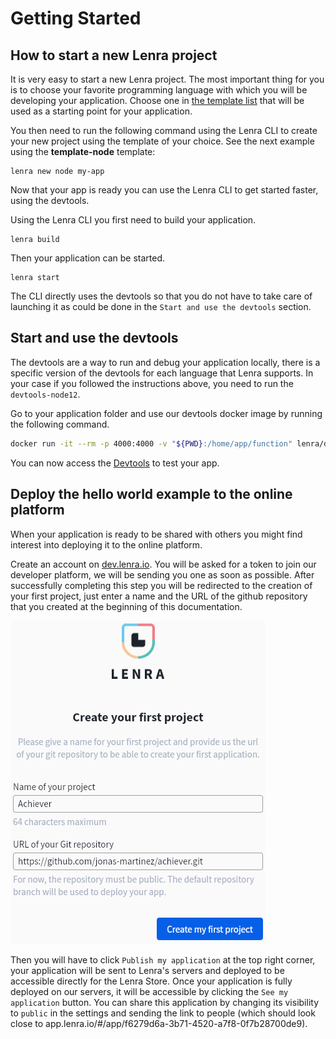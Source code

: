 # Getting Started

## How to start a new Lenra project

It is very easy to start a new Lenra project. The most important thing for you is to choose your favorite programming language with which you will be developing your application.
Choose one in [the template list](https://github.com/orgs/lenra-io/repositories?q=&type=template&language=&sort=stargazers) that will be used as a starting point for your application. 

You then need to run the following command using the Lenra CLI to create your new project using the template of your choice. See the next example using the **template-node** template:

```console
lenra new node my-app
```


Now that your app is ready you can use the Lenra CLI to get started faster, using the devtools.

Using the Lenra CLI you first need to build your application.

```console
lenra build
```

Then your application can be started.

```console
lenra start
```

The CLI directly uses the devtools so that you do not have to take care of launching it as could be done in the `Start and use the devtools` section.


## Start and use the devtools

The devtools are a way to run and debug your application locally, there is a specific version of the devtools for each language that Lenra supports. In your case if you followed the instructions above, you need to run the `devtools-node12`.

Go to your application folder and use our devtools docker image by running the following command.

```bash
docker run -it --rm -p 4000:4000 -v "${PWD}:/home/app/function" lenra/devtools-node12:beta
```

You can now access the <a href="http://localhost:4000/" target="_blank" rel="noopener">Devtools</a> to test your app.

## Deploy the hello world example to the online platform

When your application is ready to be shared with others you might find interest into deploying it to the online platform.

Create an account on [dev.lenra.io](http://dev.lenra.io). You will be asked for a token to join our developer platform, we will be sending you one as soon as possible. After successfully completing this step you will be redirected to the creation of your first project, just enter a name and the URL of the github repository that you created at the beginning of this documentation.

![New Lenra project](./img/new-lenra-project.png)

Then you will have to click `Publish my application` at the top right corner, your application will be sent to Lenra's servers and deployed to be accessible directly for the Lenra Store. Once your application is fully deployed on our servers, it will be accessible by clicking the `See my application` button. You can share this application by changing its visibility to `public` in the settings and sending the link to people (which should look close to app.lenra.io/#/app/f6279d6a-3b71-4520-a7f8-0f7b28700de9).